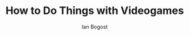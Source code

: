 ---
title: "How to Do Things with Videogames"
subtitle: ""
description: ""
layout: book
author: Ian Bogost
started: 2015-01-16
read: 2015-09-06
status: read
rating: 3
color: 
cover: 
pages: 192
progress: 0
link: 
---